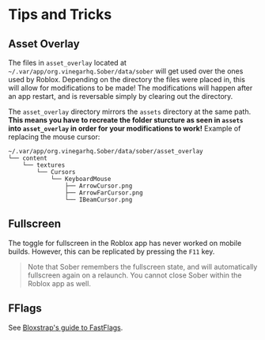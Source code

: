 # Tips and Tricks

## Asset Overlay

The files in `asset_overlay` located at `~/.var/app/org.vinegarhq.Sober/data/sober` will get used over the ones used by Roblox. Depending on the directory the files were placed in, this will allow for modifications to be made! The modifications will happen after an app restart, and is reversable simply by clearing out the directory.

The `asset_overlay` directory mirrors the `assets` directory at the same path. **This means you have to recreate the folder sturcture as seen in `assets` into `asset_overlay` in order for your modifications to work!** Example of replacing the mouse cursor:

```
~/.var/app/org.vinegarhq.Sober/data/sober/asset_overlay
└── content
    └── textures
        └── Cursors
            └── KeyboardMouse
                ├── ArrowCursor.png
                ├── ArrowFarCursor.png
                └── IBeamCursor.png
```

## Fullscreen

The toggle for fullscreen in the Roblox app has never worked on mobile builds. However, this can be replicated by pressing the `F11` key. 

> Note that Sober remembers the fullscreen state, and will automatically fullscreen again on a relaunch. You cannot close Sober within the Roblox app as well.

## FFlags

See [Bloxstrap's guide to FastFlags](https://github.com/pizzaboxer/bloxstrap/wiki/A-guide-to-FastFlags).